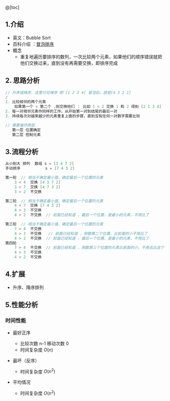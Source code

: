 @[toc]
## 1.介绍

*   英文：Bubble Sort
*   百科介绍 ：[冒泡排序]( [https://baike.baidu.com/item/%E5%86%92%E6%B3%A1%E6%8E%92%E5%BA%8F/4602306?fr=aladdin](https://baike.baidu.com/item/冒泡排序/4602306?fr=aladdin) )
*   概念
    *   重复地遍历要排序的数列，一次比较两个元素，如果他们的顺序错误就把他们交换过来，直到没有再需要交换，即排序完成

## 2. 思路分析

```go
// 升序或降序，这里讨论降序 即 [1 2 3 4] 冒泡后，就是[4 3 2 1]
/
1. 比较相邻的两个元素
	如果第一个 < 第二个 ,则交换他们 ： 比如 1 < 2 交换 1 和 2 得到 [2 1 3 4]
2. 每一对相邻元素作同样的工作，从开始第一对到结尾的最后一对
3. 持续每次对越来越少的元素重复上面的步骤，直到没有任何一对数字需要比较

// 需要循环两层
   第一层 位置确定
   第二层 控制元素

```



## 3.流程分析

```go
从小到大 排列  数组 s = [3 4 7 2]
手动排序		   s = [7 4 3 2]

第一轮  // 相当于确定最小值，确定最后一个位置的元素
	3 < 4  交换 [4 3 7 2]
	3 < 7  交换 [4 7 3 2]
	3 > 2  不交换

第二轮  // 相当于确定最小值，确定最后一个位置的元素
	4 < 7  交换 [7 4 3 2]
	4 > 3  不交换 
	4 > 2  不交换  // 前面已经知道 ，最后一个位置，是最小的元素，不用比了

第三轮  // 相当于确定最小值，确定最后一个位置的元素
	7 > 4  不交换
	4 > 3  不交换   // 前面已经知道 ，倒数第二个位置，比前面的小不用比了
	4 > 2  不交换  // 前面已经知道 ，最后一个位置，是最小的元素，不用比了
第四轮
	7 > 4  不交换	// 前面已经知道 ，倒数第三个位置的元素比前面的小，不用去比这个位置
	4 > 3  不交换   
	4 > 2  不交换  
```

## 4.扩展

* 升序、降序排列

## 5.性能分析

### 时间性能

*   最好正序

    *   比较次数 n-1   移动次数 0
    *   时间复杂度 $O(n)$

*   最坏（反序）

    *   时间复杂度 $O(n^2)$

*   平均情况

    *   时间复杂度 $O(n^2)$

    


























